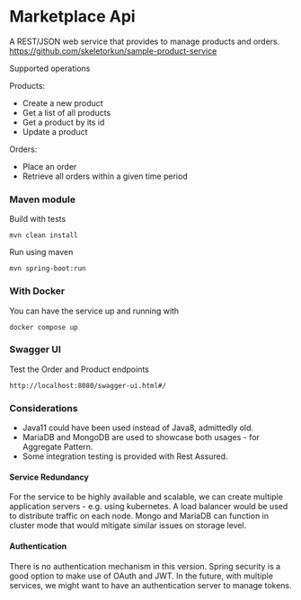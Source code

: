# Marketplace Api 

A REST/JSON web service that provides to manage products and orders.
https://github.com/skeletorkun/sample-product-service

Supported operations

Products: 
* Create a new product
* Get a list of all products
* Get a product by its id
* Update a product

Orders:
* Place an order
* Retrieve all orders within a given time period

### Maven module

Build with tests

```
mvn clean install
```

Run using maven 
```
mvn spring-boot:run
```


### With Docker

You can have the service up and running with 

```
docker compose up
```

### Swagger UI

Test the Order and Product endpoints

```
http://localhost:8080/swagger-ui.html#/
```


### Considerations

- Java11 could have been used instead of Java8, admittedly old.
- MariaDB and MongoDB are used to showcase both usages - for Aggregate Pattern. 
- Some integration testing is provided with Rest Assured.


#### Service Redundancy

For the service to be highly available and scalable, 
we can create multiple application servers - e.g. using kubernetes.
A load balancer would be used to distribute traffic on each node.
Mongo and MariaDB can function in cluster mode that would mitigate similar issues on storage level.


#### Authentication

There is no authentication mechanism in this version.
Spring security is a good option to make use of OAuth and JWT.
In the future, with multiple services, we might want to have an authentication server 
to manage tokens.